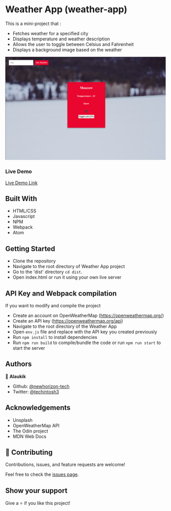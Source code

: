 # Weather App (weather-app)

This is a mini-project that :

- Fetches weather for a specified city
- Displays temperature and weather description
- Allows the user to toggle between Celsius and Fahrenheit
- Displays a background image based on the weather

![screenshot](./img/screenshot.png)

### Live Demo

[Live Demo Link](https://rawcdn.githack.com/newhorizon-tech/weather-app/85ced2620a683da0c84860b1ddf3baa618cd17fa/dist/index.html)

## Built With

- HTML/CSS
- Javascript
- NPM
- Webpack
- Atom


## Getting Started

- Clone the repository
- Navigate to the root directory of Weather App project
- Go to the 'dist' directory ```cd dist```.
- Open index.html or run it using your own live server

## API Key and Webpack compilation

If you want to modify and compile the project

- Create an account on OpenWeatherMap (https://openweathermap.org/)
- Create an API key (https://openweathermap.org/api)
- Navigate to the root directory of the Weather App
- Open ```env.js``` file and replace <API KEY> with the API key you created previously
- Run ```npm install``` to install dependencies
- Run  ```npm run build``` to compile/bundle the code or run ```npm run start``` to start the server

## Authors

👤 **Alaukik**

- Github: [@newhorizon-tech](https://github.com/newhorizon-tech)
- Twitter: [@techintosh3](https://twitter.com/techintosh3)


## Acknowledgements

- Unsplash
- OpenWeatherMap API
- The Odin project
- MDN Web Docs


## 🤝 Contributing

Contributions, issues, and feature requests are welcome!

Feel free to check the [issues page](https://github.com/newhorizon-tech/minimalist-restaurant-page/issues).

## Show your support

Give a ⭐️ if you like this project!
